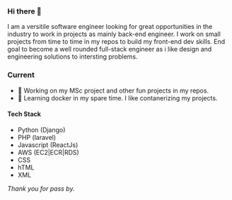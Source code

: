 ### Hi there 👋

<p>I am a versitile software engineer looking for great opportunities in the industry to work in projects as mainly back-end engineer. I work on small projects from time to time in my repos to build my front-end dev skills. End goal to become a well rounded full-stack engineer as i like design and engineering solutions to intersting problems.</p>

<!--
**jacksonmoji/jacksonmoji** is a ✨ _special_ ✨ repository because its `README.md` (this file) appears on your GitHub profile.

Here are some ideas to get you started:
-->

### Current
- 🔭 Working on my MSc project and other fun projects in my repos.
- 🌱 Learning docker in my spare time. I like contanerizing my projects.

#### Tech Stack
- Python (Django)
- PHP (laravel)
- Javascript (ReactJs)
- AWS (EC2|ECR|RDS)
- CSS
- hTML
- XML

<p> <i>Thank you for pass by. </i> </p>




